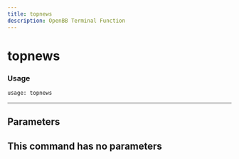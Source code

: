 ```yaml
---
title: topnews
description: OpenBB Terminal Function
---
```


# topnews



### Usage 
```python
usage: topnews
```
---
## Parameters

This command has no parameters
---
